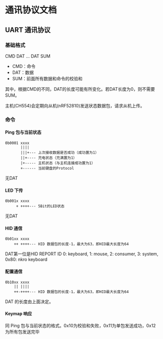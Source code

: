# 通讯协议文档

## UART 通讯协议

### 基础格式

CMD DAT ... DAT SUM

- CMD：命令
- DAT：数据
- SUM：前面所有数据和命令的校验和

其中，根据CMD的不同，DAT的长度可能有所变化。若DAT长度为0，则不需要SUM。

主机(CH554)会定期向从机(nRF52810)发送状态数据包，请求从机上传。

### 命令

#### Ping 包与当前状态
```
0b0001 xxxx
       ||||
       |||+--- 上次接收数据是否成功（成功置为1）
       ||+---- 充电状态（充满置为1）
       |+----- 主机状态（与主机连接成功置为1）
       +------ 当前键盘的Protocol
```

无DAT

#### LED 下传
```
0b001x xxxx
     + ++++--- 5Bit的LED状态
```

无DAT

#### HID 通信
```
0b01xx xxxx
    ++ ++++--- HID 数据包的长度-1，最大为63，即HID最大长度为64
```
DAT第一位是HID REPORT ID
0: keyboard, 1: mouse, 2: consumer, 3: system, 0x80: nkro keyboard

#### 配置通信
```
0b10xx xxxx 
    || ||||
    ++-++++--- HID 数据包的长度-1，最大为63，即HID最大长度为64
```
DAT 的长度由上面决定。

#### Keymap 响应
同 Ping 包与当前状态的格式。0x10为校验和失败，0x11为单包发送成功，0x12为所有包发送完毕
